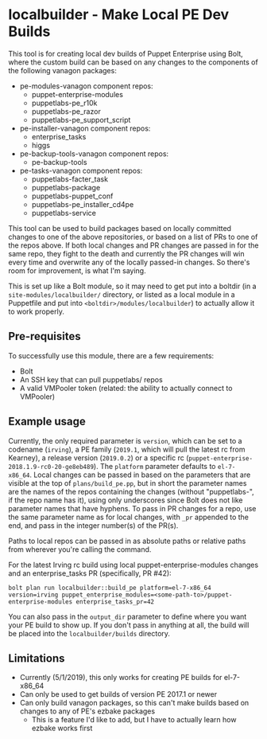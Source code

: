 # localbuilder - Make Local PE Dev Builds

This tool is for creating local dev builds of Puppet Enterprise using Bolt, where the custom build can be based on any changes to the components of the following vanagon packages:
* pe-modules-vanagon component repos:
  * puppet-enterprise-modules
  * puppetlabs-pe_r10k
  * puppetlabs-pe_razor
  * puppetlabs-pe_support_script
* pe-installer-vanagon component repos:
  * enterprise_tasks
  * higgs
* pe-backup-tools-vanagon component repos:
  * pe-backup-tools
* pe-tasks-vanagon component repos:
  * puppetlabs-facter_task
  * puppetlabs-package
  * puppetlabs-puppet_conf
  * puppetlabs-pe_installer_cd4pe
  * puppetlabs-service
  
This tool can be used to build packages based on locally committed changes to one of the above repositories, or based on a list of PRs to one of the repos above. If both local changes and PR changes are passed in for the same repo, they fight to the death and currently the PR changes will win every time and overwrite any of the locally passed-in changes. So there's room for improvement, is what I'm saying.

This is set up like a Bolt module, so it may need to get put into a boltdir (in a `site-modules/localbuilder/` directory, or listed as a local module in a Puppetfile and put into `<boltdir>/modules/localbuilder`) to actually allow it to work properly.

## Pre-requisites

To successfully use this module, there are a few requirements:
* Bolt
* An SSH key that can pull puppetlabs/ repos
* A valid VMPooler token (related: the ability to actually connect to VMPooler)

## Example usage

Currently, the only required parameter is `version`, which can be set to a codename (`irving`), a PE family (`2019.1`, which will pull the latest rc from Kearney), a release version (`2019.0.2`) or a specific rc (`puppet-enterprise-2018.1.9-rc0-20-ge8eb489`). The `platform` parameter defaults to `el-7-x86_64`. Local changes can be passed in based on the parameters that are visible at the top of `plans/build_pe.pp`, but in short the parameter names are the names of the repos containing the changes (without "puppetlabs-", if the repo name has it), using only underscores since Bolt does not like parameter names that have hyphens. To pass in PR changes for a repo, use the same parameter name as for local changes, with `_pr` appended to the end, and pass in the integer number(s) of the PR(s).

Paths to local repos can be passed in as absolute paths or relative paths from wherever you're calling the command.

For the latest Irving rc build using local puppet-enterprise-modules changes and an enterprise_tasks PR (specifically, PR #42):

`bolt plan run localbuilder::build_pe platform=el-7-x86_64 version=irving puppet_enterprise_modules=<some-path-to>/puppet-enterprise-modules enterprise_tasks_pr=42`

You can also pass in the `output_dir` parameter to define where you want your PE build to show up. If you don't pass in anything at all, the build will be placed into the `localbuilder/builds` directory.

## Limitations

* Currently (5/1/2019), this only works for creating PE builds for el-7-x86_64
* Can only be used to get builds of version PE 2017.1 or newer
* Can only build vanagon packages, so this can't make builds based on changes to any of PE's ezbake packages
  * This is a feature I'd like to add, but I have to actually learn how ezbake works first
